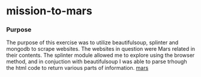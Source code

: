 # mission-to-mars
### Purpose
   The purpose of this exercise was to utilize beautifulsoup, splinter and mongodb to scrape websites. The websites in question were Mars related in their contents. The splinter module allowed me to explore using the browser method, and in conjuction with beautifulsoup I was able to parse trhough the html code to return various parts of information. 
[mars](mars.PNG)
